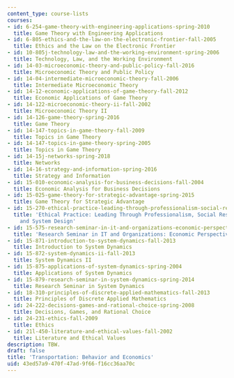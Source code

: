```yaml
---
content_type: course-lists
courses:
- id: 6-254-game-theory-with-engineering-applications-spring-2010
  title: Game Theory with Engineering Applications
- id: 6-805-ethics-and-the-law-on-the-electronic-frontier-fall-2005
  title: Ethics and the Law on the Electronic Frontier
- id: 10-805j-technology-law-and-the-working-environment-spring-2006
  title: Technology, Law, and the Working Environment
- id: 14-03-microeconomic-theory-and-public-policy-fall-2016
  title: Microeconomic Theory and Public Policy
- id: 14-04-intermediate-microeconomic-theory-fall-2006
  title: Intermediate Microeconomic Theory
- id: 14-12-economic-applications-of-game-theory-fall-2012
  title: Economic Applications of Game Theory
- id: 14-122-microeconomic-theory-ii-fall-2002
  title: Microeconomic Theory II
- id: 14-126-game-theory-spring-2016
  title: Game Theory
- id: 14-147-topics-in-game-theory-fall-2009
  title: Topics in Game Theory
- id: 14-147-topics-in-game-theory-spring-2005
  title: Topics in Game Theory
- id: 14-15j-networks-spring-2018
  title: Networks
- id: 14-16-strategy-and-information-spring-2016
  title: Strategy and Information
- id: 15-010-economic-analysis-for-business-decisions-fall-2004
  title: Economic Analysis for Business Decisions
- id: 15-025-game-theory-for-strategic-advantage-spring-2015
  title: Game Theory for Strategic Advantage
- id: 15-270-ethical-practice-leading-through-professionalism-social-responsibility-and-system-design-spring-2016
  title: 'Ethical Practice: Leading Through Professionalism, Social Responsibility,
    and System Design'
- id: 15-575-research-seminar-in-it-and-organizations-economic-perspectives-spring-2004
  title: 'Research Seminar in IT and Organizations: Economic Perspectives'
- id: 15-871-introduction-to-system-dynamics-fall-2013
  title: Introduction to System Dynamics
- id: 15-872-system-dynamics-ii-fall-2013
  title: System Dynamics II
- id: 15-875-applications-of-system-dynamics-spring-2004
  title: Applications of System Dynamics
- id: 15-879-research-seminar-in-system-dynamics-spring-2014
  title: Research Seminar in System Dynamics
- id: 18-310-principles-of-discrete-applied-mathematics-fall-2013
  title: Principles of Discrete Applied Mathematics
- id: 24-222-decisions-games-and-rational-choice-spring-2008
  title: Decisions, Games, and Rational Choice
- id: 24-231-ethics-fall-2009
  title: Ethics
- id: 21l-450-literature-and-ethical-values-fall-2002
  title: Literature and Ethical Values
description: TBW.
draft: false
title: 'Transportation: Behavior and Economics'
uid: 43ed57a9-470f-47ad-9f66-f16cc36aa70c
---
```

